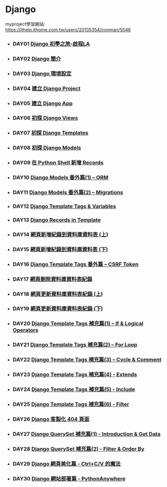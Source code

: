 # Django
myproject學習網站:
https://ithelp.ithome.com.tw/users/20135354/ironman/5546
* ### DAY01 [Django 初學之旅-啟程LA](https://ithelp.ithome.com.tw/articles/10291414)
* ### DAY02 [Django 簡介](https://ithelp.ithome.com.tw/articles/10292262)
* ### DAY03 [Django 環境設定](https://ithelp.ithome.com.tw/articles/10293016)
* ### DAY04 [建立 Django Project](https://ithelp.ithome.com.tw/articles/10293766)
* ### DAY05 [建立 Django App](https://ithelp.ithome.com.tw/articles/10294439)
* ### DAY06 [初探 Django Views](https://ithelp.ithome.com.tw/articles/10294797)
* ### DAY07 [初探 Django Templates](https://ithelp.ithome.com.tw/articles/10295120)
* ### DAY08 [初探 Django Models](https://ithelp.ithome.com.tw/articles/10296151)
* ### DAY09 [在 Python Shell 新增 Records](https://ithelp.ithome.com.tw/articles/10296881)
* ### DAY10 [Django Models 番外篇(1) – ORM](https://ithelp.ithome.com.tw/articles/10297644)
* ### DAY11 [Django Models 番外篇(2) – Migrations](https://ithelp.ithome.com.tw/articles/10297977)
* ### DAY12 [Django Template Tags & Variables](https://ithelp.ithome.com.tw/articles/10298621)
* ### DAY13 [Django Records in Template](https://ithelp.ithome.com.tw/articles/10299762)
* ### DAY14 [網頁新增紀錄到資料庫資料表 (上)](https://ithelp.ithome.com.tw/articles/10299799)
* ### DAY15 [網頁新增紀錄到資料庫資料表 (下)](https://ithelp.ithome.com.tw/articles/10299825)
* ### DAY16 [Django Template Tags 番外篇 – CSRF Token](https://ithelp.ithome.com.tw/articles/10301336)
* ### DAY17 [網頁刪除資料庫資料表紀錄](https://ithelp.ithome.com.tw/articles/10301341)
* ### DAY18 [網頁更新資料庫資料表紀錄 (上)](https://ithelp.ithome.com.tw/articles/10303160)
* ### DAY19 [網頁更新資料庫資料表紀錄 (下)](https://ithelp.ithome.com.tw/articles/10303165)
* ### DAY20 [Django Template Tags 補充篇(1) – If & Logical Operators](https://ithelp.ithome.com.tw/articles/10303172)
* ### DAY21 [Django Template Tags 補充篇(2) – For Loop](https://ithelp.ithome.com.tw/articles/10303417)
* ### DAY22 [Django Template Tags 補充篇(3) – Cycle & Comment](https://ithelp.ithome.com.tw/articles/10305339)
* ### DAY23 [Django Template Tags 補充篇(4) - Extends](https://ithelp.ithome.com.tw/articles/10305836)
* ### DAY24 [Django Template Tags 補充篇(5) - Include](https://ithelp.ithome.com.tw/articles/10305837)
* ### DAY25 [Django Template Tags 補充篇(6) - Filter](https://ithelp.ithome.com.tw/articles/10305838)
* ### DAY26 [Django 客製化 404 頁面](https://ithelp.ithome.com.tw/articles/10305839)
* ### DAY27 [Django QuerySet 補充篇(1) - Introduction & Get Data](https://ithelp.ithome.com.tw/articles/10306215)
* ### DAY28 [Django QuerySet 補充篇(2) - Filter & Order By](https://ithelp.ithome.com.tw/articles/10306337)
* ### DAY29 [Django 網頁美化篇 - Ctrl+C/V 的魔法](https://ithelp.ithome.com.tw/articles/10308179)
* ### DAY30 [Django 網站部署篇 - PythonAnywhere](https://ithelp.ithome.com.tw/articles/10308084)
